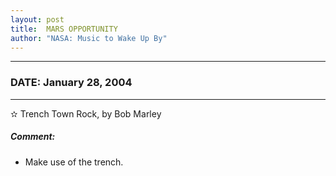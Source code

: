 ```yaml
---
layout: post
title:  MARS OPPORTUNITY
author: "NASA: Music to Wake Up By"
---
```


----
### DATE: January 28, 2004
----
✫ Trench Town Rock, by Bob Marley

##### Comment:
* Make use of the trench.
